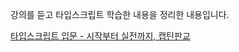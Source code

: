 강의를 듣고 타입스크립트 학습한 내용을 정리한 내용입니다.

[ 타입스크립트 입문 - 시작부터 실전까지, 캡틴판교](https://www.inflearn.com/course/%ED%83%80%EC%9E%85%EC%8A%A4%ED%81%AC%EB%A6%BD%ED%8A%B8-%EC%9E%85%EB%AC%B8?inst=f1ae9299&utm_source=blog&utm_medium=githubio&utm_campaign=captianpangyo&utm_term=banner)